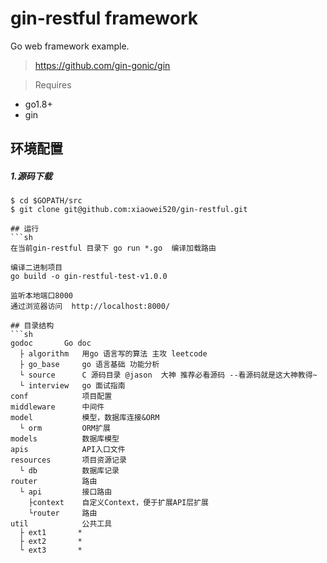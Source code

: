 # gin-restful framework
Go web framework example.
>

> https://github.com/gin-gonic/gin

> Requires
- go1.8+
- gin

## 环境配置

##### 1.源码下载
```shell
$ cd $GOPATH/src
$ git clone git@github.com:xiaowei520/gin-restful.git
```

```
## 运行
```sh
在当前gin-restful 目录下 go run *.go  编译加载路由

编译二进制项目
go build -o gin-restful-test-v1.0.0

监听本地端口8000
通过浏览器访问  http://localhost:8000/

```

```
## 目录结构
```sh
godoc       Go doc
  ├ algorithm   用go 语言写的算法 主攻 leetcode
  ├ go_base     go 语言基础 功能分析
  └ source      C 源码目录 @jason  大神 推荐必看源码 --看源码就是这大神教得~
  └ interview   go 面试指南
conf            项目配置
middleware      中间件
model           模型，数据库连接&ORM
  └ orm         ORM扩展
models          数据库模型
apis            API入口文件
resources       项目资源记录
  └ db          数据库记录
router          路由
  └ api         接口路由
    ├context    自定义Context，便于扩展API层扩展
    └router     路由
util            公共工具
  ├ ext1       *
  ├ ext2       *
  └ ext3       *
```

